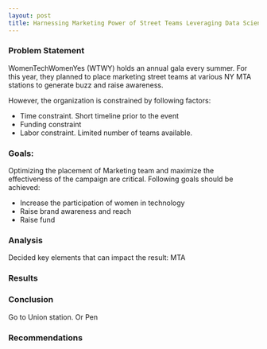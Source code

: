 ```yaml
---
layout: post
title: Harnessing Marketing Power of Street Teams Leveraging Data Science
---
```


### Problem Statement
WomenTechWomenYes (WTWY) holds an annual gala every summer. For this year, they planned to place marketing street teams at various NY MTA stations to generate buzz and raise awareness.

However, the organization is constrained by following factors:
<ul>
<li>Time constraint. Short timeline prior to the event </li>
<li>Funding constraint</li>
<li>Labor constraint. Limited number of teams available. </li>
</ul>


### Goals:
Optimizing the placement of Marketing team and maximize the effectiveness of the campaign are critical. Following goals should be achieved:
<ul>

<li>Increase the participation of women in technology </li>
<li>Raise brand awareness and reach</li>
<li>Raise fund</li>
</ul>


### Analysis
Decided key elements that can impact the result:
MTA

### Results

### Conclusion

Go to Union station. Or Pen



### Recommendations
